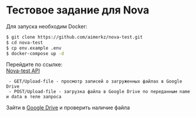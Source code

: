 # Тестовое задание для Nova

Для запуска необходим Docker:


```bash
$ git clone https://github.com/aimerkz/nova-test.git
$ cd nova-test
$ cp env.example .env
$ docker-compose up -d
```
Перейдите по ссылке: \
[Nova-test API](http://127.0.0.1:8001/api/docs/)

```
 - GET/Upload-file - просмотр записей о загруженных файлах в Google Drive
 - POST/Upload-file - загрузка файла в Google Drive по переданным name и data в теле запроса
```
Зайти в [Google Drive](https://drive.google.com/drive/u/1/folders/1KvwiJ0j5DYv85B22kEu1CSXJIYRrhGSA) и проверить наличие файла
